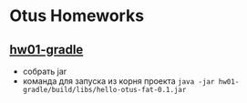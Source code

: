 # Otus Homeworks

## [hw01-gradle](hw01-gradle)
- собрать jar 
- команда для запуска из корня проекта `java -jar hw01-gradle/build/libs/hello-otus-fat-0.1.jar`